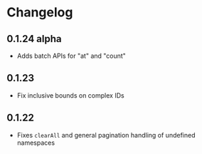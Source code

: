 # Changelog

## 0.1.24 alpha

- Adds batch APIs for "at" and "count"

## 0.1.23

- Fix inclusive bounds on complex IDs

## 0.1.22

- Fixes `clearAll` and general pagination handling of undefined namespaces
